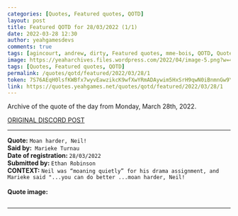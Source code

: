 ```yaml
---
categories: [Quotes, Featured quotes, QOTD]
layout: post
title: Featured QOTD for 28/03/2022 (1/1)
date: 2022-03-28 12:30
author: yeahgamesdevs
comments: true
tags: [agincourt, andrew, dirty, Featured quotes, mme-bois, QOTD, Quotes]
image: https://yeaharchives.files.wordpress.com/2022/04/image-5.png?w=435
tags: [Quotes, Featured quotes, QOTD]
permalink: /quotes/qotd/featured/2022/03/28/1
token: 7S76AEqH0lsfKWBfx7wyvEawzikcK9wfXwYRmADAywim5HxSrH9qwN0iBnmnGw9YoBW3noWNVyAVAYpmqC8sYVdEOXzwkoymZ81PIIyYHYFmEisphP8RC6Dg6MHzsTUFLEPHADzKUfwq
link: https://quotes.yeahgames.net/quotes/qotd/featured/2022/03/28/1
---
```

<!-- wp:paragraph -->
<p>Archive of the quote of the day from Monday, March 28th, 2022. </p>
<!-- /wp:paragraph -->

<!-- wp:buttons {"layout":{"type":"flex","justifyContent":"left"}} -->
<div class="wp-block-buttons"><!-- wp:button {"textColor":"vivid-cyan-blue","align":"center","style":{"border":{"radius":"18px"}},"className":"is-style-fill"} -->
<div class="wp-block-button aligncenter is-style-fill"><a class="wp-block-button__link has-vivid-cyan-blue-color has-text-color wp-element-button" href="https://discord.com/channels/887052880782176266/958100064079839303/958157863585472543" style="border-radius:18px;">ORIGINAL DISCORD POST</a></div>
<!-- /wp:button --></div>
<!-- /wp:buttons -->

<!-- wp:separator {"align":"center","className":"is-style-wide"} -->
<hr class="wp-block-separator aligncenter has-alpha-channel-opacity is-style-wide" />
<!-- /wp:separator -->

<!-- wp:paragraph -->
<p><strong>Quote:</strong> <code>Moan harder, Neil!</code><br><strong>Said by:</strong><code> Marieke Turnau</code><br><strong>Date of registration: </strong><code>28/03/2022</code> <br><strong>Submitted by: </strong><code>Ethan Robinson</code><br><strong>CONTEXT:</strong> <code>Neil was “moaning quietly” for his drama assignment, and Marieke said "...you can do better ...moan harder, Neil!</code><br><br><strong>Quote image:</strong></p>
<!-- /wp:paragraph -->

<!-- wp:image {"id":92,"sizeSlug":"large","linkDestination":"none"} -->
<figure class="wp-block-image size-large"><img src="https://yeaharchives.files.wordpress.com/2022/04/image-5.png?w=435" alt="" class="wp-image-92" /></figure>
<!-- /wp:image -->

<!-- wp:separator {"className":"is-style-wide"} -->
<hr class="wp-block-separator has-alpha-channel-opacity is-style-wide" />
<!-- /wp:separator -->
